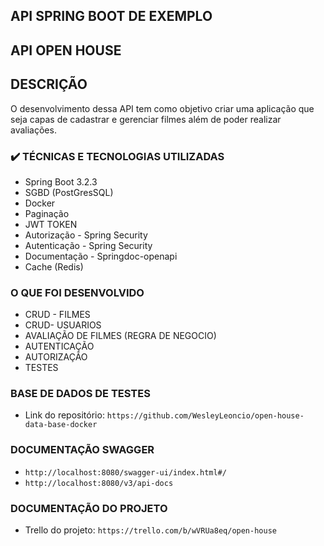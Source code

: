 ## API SPRING BOOT DE EXEMPLO

## API OPEN HOUSE

## DESCRIÇÃO
O desenvolvimento dessa API tem como objetivo criar uma aplicação que seja capas de cadastrar e gerenciar filmes além de poder realizar avaliações.

### ✔️ TÉCNICAS E TECNOLOGIAS UTILIZADAS
- Spring Boot 3.2.3
- SGBD (PostGresSQL)
- Docker
- Paginação
- JWT TOKEN
- Autorização - Spring Security
- Autenticação - Spring Security
- Documentação - Springdoc-openapi
- Cache (Redis) 

### O QUE FOI DESENVOLVIDO
- CRUD - FILMES
- CRUD- USUARIOS
- AVALIAÇÃO DE FILMES (REGRA DE NEGOCIO)
- AUTENTICAÇÃO
- AUTORIZAÇÃO
- TESTES

### BASE DE DADOS DE TESTES
- Link do repositório: `https://github.com/WesleyLeoncio/open-house-data-base-docker`

### DOCUMENTAÇÃO SWAGGER
- `http://localhost:8080/swagger-ui/index.html#/`
- `http://localhost:8080/v3/api-docs`


### DOCUMENTAÇÃO DO PROJETO
- Trello do projeto: `https://trello.com/b/wVRUa8eq/open-house`

